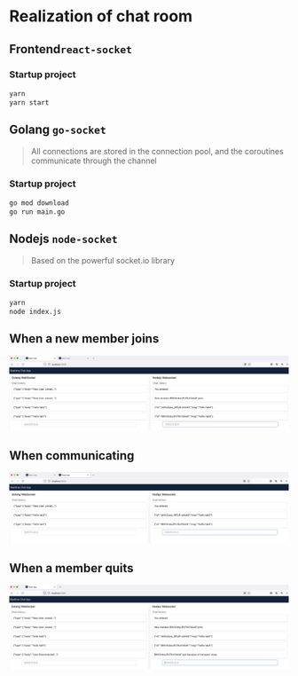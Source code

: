 <!--
 * @Author: pipihua
 * @Date: 2021-07-22 22:07:04
 * @LastEditTime: 2021-07-23 15:51:30
 * @LastEditors: pipihua
 * @Description: 说明文档
 * @FilePath: /socket-app/README.md
 * 佛祖保佑永无BUG
-->

# Realization of chat room

## Frontend`react-socket`

### Startup project

```shell
yarn
yarn start
```

## Golang `go-socket`

> All connections are stored in the connection pool, and the coroutines communicate through the channel

### Startup project

```shell
go mod download
go run main.go
```

## Nodejs `node-socket`

> Based on the powerful socket.io library

### Startup project

```shell
yarn
node index.js
```

## When a new member joins

![start](./images/1.jpg)

## When communicating

![communicate](./images/2.jpg)

## When a member quits

![leave](./images/leave.jpg)
